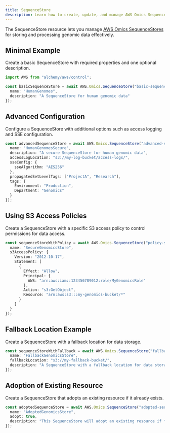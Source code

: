 ```yaml
---
title: SequenceStore
description: Learn how to create, update, and manage AWS Omics SequenceStores using Alchemy Cloud Control.
---
```


The SequenceStore resource lets you manage [AWS Omics SequenceStores](https://docs.aws.amazon.com/omics/latest/userguide/) for storing and processing genomic data effectively.

## Minimal Example

Create a basic SequenceStore with required properties and one optional description.

```ts
import AWS from "alchemy/aws/control";

const basicSequenceStore = await AWS.Omics.SequenceStore("basic-sequence-store", {
  name: "HumanGenomes",
  description: "A SequenceStore for human genomic data"
});
```

## Advanced Configuration

Configure a SequenceStore with additional options such as access logging and SSE configuration.

```ts
const advancedSequenceStore = await AWS.Omics.SequenceStore("advanced-sequence-store", {
  name: "HumanGenomesSecure",
  description: "A secure SequenceStore for human genomic data",
  accessLogLocation: "s3://my-log-bucket/access-logs/",
  sseConfig: {
    sseAlgorithm: "AES256"
  },
  propagatedSetLevelTags: ["ProjectA", "Research"],
  tags: {
    Environment: "Production",
    Department: "Genomics"
  }
});
```

## Using S3 Access Policies

Create a SequenceStore with a specific S3 access policy to control permissions for data access.

```ts
const sequenceStoreWithPolicy = await AWS.Omics.SequenceStore("policy-sequence-store", {
  name: "SecureGenomicsStore",
  s3AccessPolicy: {
    Version: "2012-10-17",
    Statement: [
      {
        Effect: "Allow",
        Principal: {
          AWS: "arn:aws:iam::123456789012:role/MyGenomicsRole"
        },
        Action: "s3:GetObject",
        Resource: "arn:aws:s3:::my-genomics-bucket/*"
      }
    ]
  }
});
```

## Fallback Location Example

Create a SequenceStore with a fallback location for data storage.

```ts
const sequenceStoreWithFallback = await AWS.Omics.SequenceStore("fallback-sequence-store", {
  name: "FallbackGenomicsStore",
  fallbackLocation: "s3://my-fallback-bucket/",
  description: "A SequenceStore with a fallback location for data storage"
});
``` 

## Adoption of Existing Resource

Create a SequenceStore that adopts an existing resource if it already exists.

```ts
const adoptedSequenceStore = await AWS.Omics.SequenceStore("adopted-sequence-store", {
  name: "AdoptedGenomicsStore",
  adopt: true,
  description: "This SequenceStore will adopt an existing resource if found"
});
```